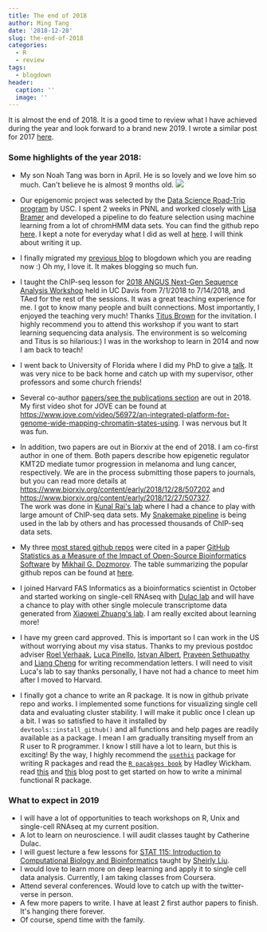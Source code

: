 ```yaml
---
title: The end of 2018
author: Ming Tang
date: '2018-12-28'
slug: the-end-of-2018
categories:
  - R
  - review
tags:
  - blogdown
header:
  caption: ''
  image: ''
---
```


It is almost the end of 2018. It is a good time to review what I have achieved during the year
and look forward to a brand new 2019. I wrote a similar post for 2017 [here](http://crazyhottommy.blogspot.com/2017/12/).

### Some highlights of the year 2018:

* My son Noah Tang was born in April. He is so lovely and we love him so much. Can't believe he is 
almost 9 months old.
![](/img/noah.jpg)
* Our epigenomic project was selected by the [Data Science Road-Trip program](https://bigdatau.ini.usc.edu/roadtrip) by USC. I spent 2 weeks in PNNL and worked closely with [Lisa Bramer](https://www.pnnl.gov/science/staff/staff_info.asp?staff_num=8785) and developed a pipeline to do feature selection using machine learning from a lot of chromHMM data sets. You can find the github repo [here](https://github.com/crazyhottommy/pyflow-chromForest/tree/vsurf_merge). I kept a note for everyday what I did as well at [here](https://github.com/crazyhottommy/Epigenome_RoadTrip). I will think about writing it up.

* I finally migrated my [previous blog](http://crazyhottommy.blogspot.com/) to blogdown which you are reading now :) Oh my, I love it. It makes blogging so much fun.

* I taught the ChIP-seq lesson for [2018 ANGUS Next-Gen Sequence Analysis Workshop](https://divingintogeneticsandgenomics.rbind.io/talk/2018-dibsi-course/) held in UC Davis from 7/1/2018 to 7/14/2018, and TAed for the rest of the sessions. It was a great teaching experience for me. I got to know many people and built connections. Most importantly, I enjoyed the teaching very much! Thanks [Titus Brown](https://biology.ucdavis.edu/people/c-titus-brown) for the invitation. I highly recommend you to attend this workshop if you want to start learning sequencing data analysis. The environment is so welcoming and Titus is so hilarious:) I was in the workshop to learn in 2014 and now I am back to teach! 

* I went back to University of Florida where I did my PhD to give a [talk](https://divingintogeneticsandgenomics.rbind.io/talk/2018-uf-talk/). It was very nice to be back home and catch up with my supervisor, other professors and some church friends! 

* Several co-author [papers/see the publications section](https://divingintogeneticsandgenomics.rbind.io/) are out in 2018. My first video shot for JOVE can be found at https://www.jove.com/video/56972/an-integrated-platform-for-genome-wide-mapping-chromatin-states-using. I was nervous but It was fun.

* In addition, two papers are out in Biorxiv at the end of 2018. I am co-first author in one of them. Both papers describe how epigenetic regulator KMT2D mediate tumor progression in melanoma and lung cancer, respectively. We are in the process submitting those papers to journals, but you can read more details at https://www.biorxiv.org/content/early/2018/12/28/507202 and https://www.biorxiv.org/content/early/2018/12/27/507327.  
The work was done in [Kunal Rai's lab](http://railab.org/people.html) where I had a chance to play with large amount of ChIP-seq data sets. My [Snakemake pipeline](https://divingintogeneticsandgenomics.rbind.io/project/snakemake-pipelines/) is being used in the lab by others and has processed thousands of ChIP-seq data sets.

* My three [most stared github repos](https://github.com/crazyhottommy) were cited in a paper [GitHub Statistics as a Measure of the Impact of Open-Source Bioinformatics Software](https://www.frontiersin.org/articles/10.3389/fbioe.2018.00198/full) by [Mikhail G. Dozmorov](https://medschool.vcu.edu/expertise/detail.html?id=mdozmorov). The table summarizing the popular github repos can be found at [here](https://github.com/mdozmorov/bioinformatics-impact/blob/master/tables/table_1.md).

* I joined Harvard FAS Informatics as a bioinformatics scientist in October and started working on single-cell RNAseq with [Dulac lab](https://www.dulaclab.com/) and will have a chance to play with other single molecule transcriptome data generated from [Xiaowei Zhuang's lab](http://zhuang.harvard.edu/). I am really excited about learning more!

* I have my green card approved. This is important so I can work in the US without worrying about my visa status. Thanks to my previous postdoc adviser [Roel Verhaak](https://www.jax.org/research-and-faculty/faculty/roel-verhaak), [Luca Pinello](http://pinellolab.org/), [Istvan Albert](https://www.ialbert.me/),  [Praveen Sethupathy](https://blogs.cornell.edu/sethupathylab/) and [Liang Cheng](https://medicine.iu.edu/faculty/14584/cheng-liang/) for writing recommendation letters. I will need to visit Luca's lab to say thanks personally, I have not had a chance to meet him after I moved to Harvard.

* I finally got a chance to write an R package. It is now in github private repo and works. I implemented some functions for visualizing single cell data and evaluating cluster stability. I will make it public once I clean up a bit. I was so satisfied to have it installed by `devtools::install_github()` and all functions and help pages are readily available as a package. I mean I am gradually transiting myself from an R user to R programmer. I know I still have a lot to learn, but this is exciting! By the way, I highly recommend the [`usethis`](https://github.com/r-lib/usethis) package for writing R packages and read the [`R pacakges book`](http://r-pkgs.had.co.nz/) by Hadley Wickham. read [this](https://blog.methodsconsultants.com/posts/developing-r-packages-using-gitlab-ci-part-i/) and [this](https://www.hvitfeldt.me/blog/usethis-workflow-for-package-development/) blog post to get started on how to write a minimal functional R package.

### What to expect in 2019

* I will have a lot of opportunities to teach workshops on R, Unix and single-cell RNAseq at my current position.
* A lot to learn on neuroscience. I will audit classes taught by Catherine Dulac.
* I will guest lecture a few lessons for [STAT 115: Introduction to Computational Biology and Bioinformatics](https://canvas.harvard.edu/courses/39391) taught by [Sheirly Liu](http://liulab.dfci.harvard.edu/).
* I would love to learn more on deep learning and apply it to single cell data analysis. Currently, I am taking classes from Coursera.
* Attend several conferences. Would love to catch up with the twitter-verse in person.
* A few more papers to write. I have at least 2 first author papers to finish. It's hanging there forever.
* Of course, spend time with the family.



